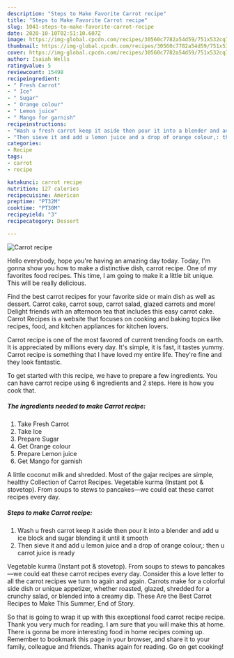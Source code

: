 ```yaml
---
description: "Steps to Make Favorite Carrot recipe"
title: "Steps to Make Favorite Carrot recipe"
slug: 1041-steps-to-make-favorite-carrot-recipe
date: 2020-10-10T02:51:10.607Z
image: https://img-global.cpcdn.com/recipes/30560c7782a54d59/751x532cq70/carrot-recipe-recipe-main-photo.jpg
thumbnail: https://img-global.cpcdn.com/recipes/30560c7782a54d59/751x532cq70/carrot-recipe-recipe-main-photo.jpg
cover: https://img-global.cpcdn.com/recipes/30560c7782a54d59/751x532cq70/carrot-recipe-recipe-main-photo.jpg
author: Isaiah Wells
ratingvalue: 5
reviewcount: 15498
recipeingredient:
- " Fresh Carrot"
- " Ice"
- " Sugar"
- " Orange colour"
- " Lemon juice"
- " Mango for garnish"
recipeinstructions:
- "Wash u fresh carrot keep it aside then pour it into a blender and add u ice block and sugar blending it until it smooth"
- "Then sieve it and add u lemon juice and a drop of orange colour,: then u carrot juice is ready"
categories:
- Recipe
tags:
- carrot
- recipe

katakunci: carrot recipe 
nutrition: 127 calories
recipecuisine: American
preptime: "PT32M"
cooktime: "PT30M"
recipeyield: "3"
recipecategory: Dessert

---
```



![Carrot recipe](https://img-global.cpcdn.com/recipes/30560c7782a54d59/751x532cq70/carrot-recipe-recipe-main-photo.jpg)

Hello everybody, hope you're having an amazing day today. Today, I'm gonna show you how to make a distinctive dish, carrot recipe. One of my favorites food recipes. This time, I am going to make it a little bit unique. This will be really delicious.

Find the best carrot recipes for your favorite side or main dish as well as dessert. Carrot cake, carrot soup, carrot salad, glazed carrots and more! Delight friends with an afternoon tea that includes this easy carrot cake. Carrot Recipes is a website that focuses on cooking and baking topics like recipes, food, and kitchen appliances for kitchen lovers.

Carrot recipe is one of the most favored of current trending foods on earth. It is appreciated by millions every day. It's simple, it is fast, it tastes yummy. Carrot recipe is something that I have loved my entire life. They're fine and they look fantastic.


To get started with this recipe, we have to prepare a few ingredients. You can have carrot recipe using 6 ingredients and 2 steps. Here is how you cook that.

<!--inarticleads1-->

##### The ingredients needed to make Carrot recipe:

1. Take  Fresh Carrot
1. Take  Ice
1. Prepare  Sugar
1. Get  Orange colour
1. Prepare  Lemon juice
1. Get  Mango for garnish


A little coconut milk and shredded. Most of the gajar recipes are simple, healthy Collection of Carrot Recipes. Vegetable kurma (Instant pot &amp; stovetop). From soups to stews to pancakes—we could eat these carrot recipes every day. 

<!--inarticleads2-->

##### Steps to make Carrot recipe:

1. Wash u fresh carrot keep it aside then pour it into a blender and add u ice block and sugar blending it until it smooth
1. Then sieve it and add u lemon juice and a drop of orange colour,: then u carrot juice is ready


Vegetable kurma (Instant pot &amp; stovetop). From soups to stews to pancakes—we could eat these carrot recipes every day. Consider this a love letter to all the carrot recipes we turn to again and again. Carrots make for a colorful side dish or unique appetizer, whether roasted, glazed, shredded for a crunchy salad, or blended into a creamy dip. These Are the Best Carrot Recipes to Make This Summer, End of Story. 

So that is going to wrap it up with this exceptional food carrot recipe recipe. Thank you very much for reading. I am sure that you will make this at home. There is gonna be more interesting food in home recipes coming up. Remember to bookmark this page in your browser, and share it to your family, colleague and friends. Thanks again for reading. Go on get cooking!
